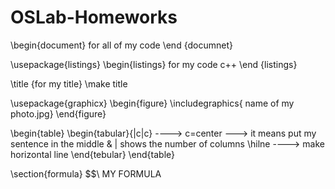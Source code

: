 # OSLab-Homeworks

\begin{document} 
for all of my code
\end {documnet}


\usepackage{listings}
\begin{listings} 
for my code c++
\end {listings}


\title {for my title}
\make title


\usepackage{graphicx}
\begin{figure}
\includegraphics{ name of my photo.jpg}
\end{figure}

\begin{table}
\begin{tabular}{|c|c}  ----> c=center ---> it means put my sentence in the middle  & | shows the number of columns
\hilne                 ----> make horizontal line
\end{tebular}
\end{table}

\section{formula}
$$\ MY FORMULA
